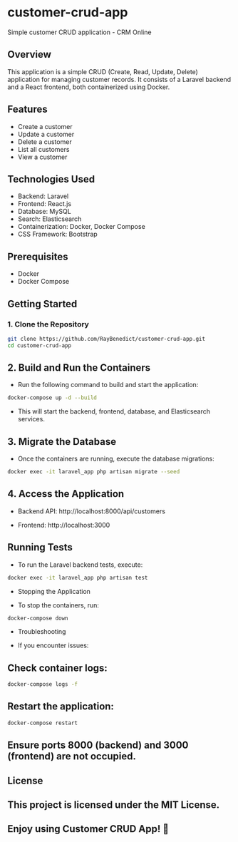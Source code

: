 # customer-crud-app

Simple customer CRUD application - CRM Online

## Overview

This application is a simple CRUD (Create, Read, Update, Delete) application for managing customer records. It consists of a Laravel backend and a React frontend, both containerized using Docker.

## Features

- Create a customer
- Update a customer
- Delete a customer
- List all customers
- View a customer

## Technologies Used

- Backend: Laravel
- Frontend: React.js
- Database: MySQL
- Search: Elasticsearch
- Containerization: Docker, Docker Compose
- CSS Framework: Bootstrap

## Prerequisites

- Docker
- Docker Compose

## Getting Started

### 1. Clone the Repository

```sh
git clone https://github.com/RayBenedict/customer-crud-app.git
cd customer-crud-app
```

## 2. Build and Run the Containers

- Run the following command to build and start the application:

```sh
docker-compose up -d --build
```
- This will start the backend, frontend, database, and Elasticsearch services.

## 3. Migrate the Database

- Once the containers are running, execute the database migrations:

```sh
docker exec -it laravel_app php artisan migrate --seed
```

## 4. Access the Application

- Backend API: http://localhost:8000/api/customers

- Frontend: http://localhost:3000

## Running Tests

- To run the Laravel backend tests, execute:
```sh
docker exec -it laravel_app php artisan test
```
- Stopping the Application

- To stop the containers, run:
```sh
docker-compose down
```
- Troubleshooting

- If you encounter issues:

## Check container logs:
```sh
docker-compose logs -f
```
## Restart the application:
```sh
docker-compose restart
```
## Ensure ports 8000 (backend) and 3000 (frontend) are not occupied.

## License

## This project is licensed under the MIT License.

## Enjoy using Customer CRUD App! 🚀
